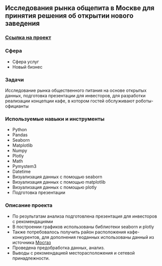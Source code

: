 ## Исследования рынка общепита в Москве для принятия решения об открытии нового заведения

### [Ссылка на проект](https://github.com/Jkmuf2022/ya_practicum_da/blob/main/08-issledovanie-zavedeniy-obshestvennogo-pitaniya/8-analys-cafe-moscow.ipynb)

### Сфера
* Сфера услуг
* Новый бизнес

### Задачи
Исследование рынка общественного питания на основе открытых данных, подготовка презентации для инвесторов, 
для разработки реализации концепции кафе, в котором гостей обслуживают роботы-официанты

### Используемые навыки и инструменты
* Python 
* Pandas
* Seaborn
* Matplotlib
* Numpy 
* Plotly 
* Math
* Pymystem3 
* Datetime
* Визуализация данных с помощью seaborn
* Визуализация данных с помощью matplotlib 
* Визуализация данных с помощью plotly 
* Подготовка презентации   

### Описание проекта
* По результатам анализа подготовлена презентация для инвесторов с рекомендациями
* В построении графиков использованы библиотеки seaborn и plotly
* Также потребовалось получить район расположения кафе-конкурентов, для дополнения геоданных использованы данный из источника [Мосгаз](https://frs.noosphere.ru/xmlui/bitstream/handle/20.500.11925/714058/mosgaz-streets.csv?sequence=1&isAllowed=y)
* Проведена предобработка данных, анализ.
* Выводы с рекомендацией месторасположения и сетевой принадлежности.
